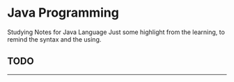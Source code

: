 # **Java** Programming
Studying Notes for Java Language
Just some highlight from the learning, to remind the syntax and the using.
## TODO
----------
